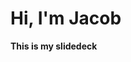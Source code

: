 <!-- section-title: Welcome -->
<!-- classes: title -->

# Hi, I'm Jacob
**This is my slidedeck**

<!-- block-start: grid -->
<!-- account: github, jacobhq -->
<!-- account: twitter, yes_jacob_ -->
<!-- block-end -->
